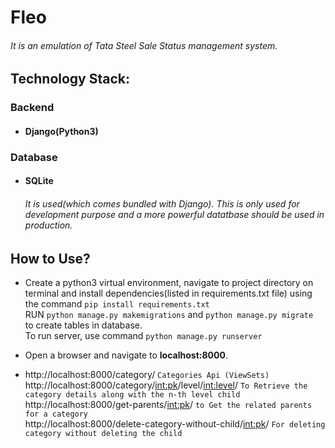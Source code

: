 # Fleo
###### It is an emulation of Tata Steel Sale Status management system.

## Technology Stack:
### Backend
* #### Django(Python3)

### Database
* #### SQLite
  ###### It is used(which comes bundled with Django). This is only used for development purpose and a more powerful datatbase should be used in production.

## How to Use?
* Create a python3 virtual environment, navigate to project directory on terminal and install dependencies(listed in requirements.txt file) using the command
`pip install requirements.txt` <br>
RUN `python manage.py makemigrations` and `python manage.py migrate` <br>to create tables in database. <br>
To run server, use command `python manage.py runserver`

* Open a browser and navigate to <b>localhost:8000</b>.

* http://localhost:8000/category/  `Categories Api (ViewSets)` <br>
  http://localhost:8000/category/<int:pk>/level/<int:level>/  `To Retrieve the category details along with the n-th level child` <br>
  http://localhost:8000/get-parents/<int:pk>/  `to Get the related parents for a category` <br>
  http://localhost:8000/delete-category-without-child/<int:pk>/  `For deleting category without deleting the child` <br>
